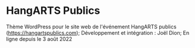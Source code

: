 # HangARTS Publics

Thème WordPress pour le site web de l'événement HangARTS publics (https://hangartspublics.com);
Développement et intégration : Joël Dion;
En ligne depuis le 3 août 2022